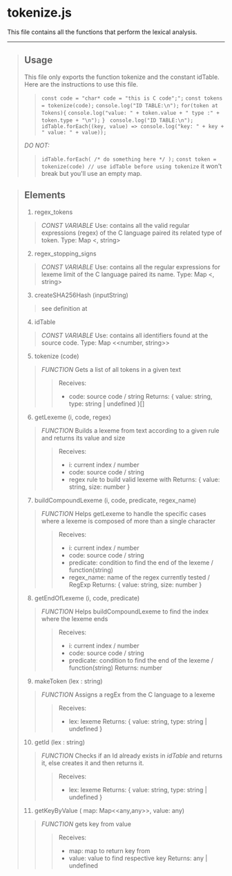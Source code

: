 # tokenize.js

This file contains all the functions that perform the lexical analysis.

---

> ## Usage
> This file only exports the function tokenize and the constant idTable. Here are the instructions to use this file.
>> ` const code = "char* code = "this is C code";"; `
>> ` const tokens = tokenize(code); `
>> ` console.log("ID TABLE:\n"); `
>> ` for(token at Tokens){ `
>>  ` console.log("value: " + token.value + " type :" + token.type + "\n"); `
>> `} `
>> ` console.log("ID TABLE:\n"); `
>>` idTable.forEach((key, value) => console.log("key: " + key + " value: " + value)); `
>
> *DO NOT:*
>> ` idTable.forEach( /* do something here */ ); ` 
>> ` const token = tokenize(code) // use idTable before using tokenize `
>> it won't break but you'll use an empty map.
>

> ## Elements
> 1. regex_tokens
>
>> *CONST VARIABLE*
>> Use: contains all the valid regular expressions (regex) of the C language paired its related type of token. 
>> Type: Map <<RegExp>, string> 
>
> 2. regex_stopping_signs
>> *CONST VARIABLE*
>> Use: contains all the regular expressions for lexeme limit of the C language paired its name. 
>> Type: Map <<RegExp>, string>
>
> 3. createSHA256Hash (inputString)
>> see definition at 
>
> 4. idTable
>> *CONST VARIABLE*
>> Use: contains all identifiers found at the source code. 
>> Type: Map <<number, string>>
>
> 5. tokenize (code)
>> *FUNCTION*
>> Gets a list of all tokens in a given text
>>> Receives: 
>>> - code: source code / string
>>> Returns: { value: string, type: string | undefined }[]
>
> 6. getLexeme (i, code, regex)
>> *FUNCTION*
>> Builds a lexeme from text according to a given rule and returns its value and size
>>> Receives: 
>>> - i: current index / number
>>> - code: source code / string
>>> - regex rule to build valid lexeme with
>>> Returns: { value: string, size: number }
>
> 7. buildCompoundLexeme (i, code, predicate, regex_name)
>> *FUNCTION*
>> Helps getLexeme to handle the specific cases where a lexeme is composed of more than a single character
>>> Receives: 
>>> - i: current index / number
>>> - code: source code / string
>>> - predicate: condition to find the end of the lexeme / function(string)
>>> - regex_name: name of the regex currently tested / RegExp
>>> Returns: { value: string, size: number }
>
> 8. getEndOfLexeme (i, code, predicate)
>> *FUNCTION*
>> Helps buildCompoundLexeme to find the index where the lexeme ends
>>> Receives: 
>>> - i: current index / number
>>> - code: source code / string
>>> - predicate: condition to find the end of the lexeme / function(string)
>>> Returns: number
>
> 9. makeToken (lex : string)
>> *FUNCTION*
>> Assigns a regEx from the C language to a lexeme
>>> Receives: 
>>> - lex: lexeme
>>> Returns: { value: string, type: string | undefined }
>
> 10. getId (lex : string)
>> *FUNCTION*
>> Checks if an Id already exists in *idTable* and returns it, else creates it and then returns it.
>>> Receives: 
>>> - lex: lexeme
>>> Returns: { value: string, type: string | undefined }
>
> 11. getKeyByValue ( map: Map<<any,any>>, value: any)
>> *FUNCTION*
>> gets key from value
>>> Receives: 
>>> - map: map to return key from
>>> - value: value to find respective key
>>> Returns: any | undefined
>

